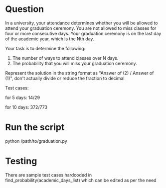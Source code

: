 # Question

In a university, your attendance determines whether you will be allowed to attend your graduation ceremony. 
You are not allowed to miss classes for four or more consecutive days. 
Your graduation ceremony is on the last day of the academic year, which is the Nth day.

Your task is to determine the following:

1. The number of ways to attend classes over N days.
2. The probability that you will miss your graduation ceremony.

Represent the solution in the string format as "Answer of (2) / Answer of (1)", don't actually divide or reduce the fraction to decimal

Test cases:

for 5 days: 14/29

for 10 days: 372/773

# Run the script

python /path/to/graduation.py

# Testing

There are sample test cases hardcoded in find_probability(academic_days_list) which can be edited as per the need
